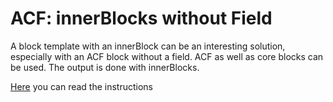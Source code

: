 # ACF: innerBlocks without Field

A block template with an innerBlock can be an interesting solution, especially with an ACF block without a field. ACF as well as core blocks can be used. The output is done with innerBlocks.

[Here](https://webdev.ulrich.digital/nested-blocks/) you can read the instructions
